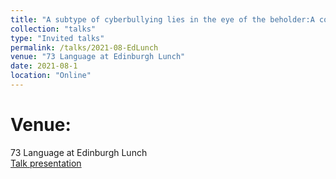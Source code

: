 ```yaml
---
title: "A subtype of cyberbullying lies in the eye of the beholder:A comparative study on using word embeddings to detect different types of cyberbullying"
collection: "talks"
type: "Invited talks"
permalink: /talks/2021-08-EdLunch
venue: "73 Language at Edinburgh Lunch"
date: 2021-08-1
location: "Online"
---
```

Venue:
==========
73 Language at Edinburgh Lunch <br>
<a href="/files/talks/2021/2021-06-EdnLunch.pdf">Talk presentation</a>

